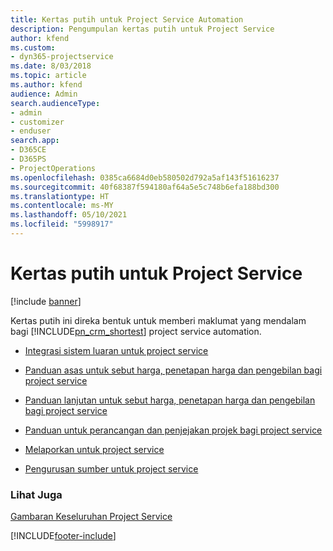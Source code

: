 ```yaml
---
title: Kertas putih untuk Project Service Automation
description: Pengumpulan kertas putih untuk Project Service
author: kfend
ms.custom:
- dyn365-projectservice
ms.date: 8/03/2018
ms.topic: article
ms.author: kfend
audience: Admin
search.audienceType:
- admin
- customizer
- enduser
search.app:
- D365CE
- D365PS
- ProjectOperations
ms.openlocfilehash: 0385ca6684d0eb580502d792a5af143f51616237
ms.sourcegitcommit: 40f68387f594180af64a5e5c748b6efa188bd300
ms.translationtype: HT
ms.contentlocale: ms-MY
ms.lasthandoff: 05/10/2021
ms.locfileid: "5998917"
---
```

# <a name="white-papers-for-project-service"></a>Kertas putih untuk Project Service

[!include [banner](../includes/psa-now-project-operations.md)]

Kertas putih ini direka bentuk untuk memberi maklumat yang mendalam bagi [!INCLUDE[pn_crm_shortest](../includes/pn-crm-shortest.md)] project service automation.

-   [Integrasi sistem luaran untuk project service](https://go.microsoft.com/fwlink/?LinkId=825445)

-   [Panduan asas untuk sebut harga, penetapan harga dan pengebilan bagi project service](https://go.microsoft.com/fwlink/?LinkId=825241)

-   [Panduan lanjutan untuk sebut harga, penetapan harga dan pengebilan bagi project service](https://go.microsoft.com/fwlink/?LinkId=825242)

-   [Panduan untuk perancangan dan penjejakan projek bagi project service](https://go.microsoft.com/fwlink/?LinkId=825243)

-   [Melaporkan untuk project service](https://go.microsoft.com/fwlink/?LinkId=825446)

-   [Pengurusan sumber untuk project service](https://go.microsoft.com/fwlink/?LinkId=825244)

### <a name="see-also"></a>Lihat Juga
 [Gambaran Keseluruhan Project Service](../psa/overview.md)


[!INCLUDE[footer-include](../includes/footer-banner.md)]